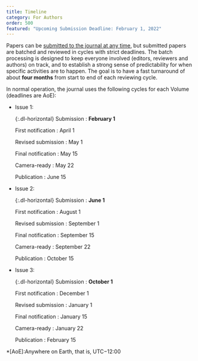 ```yaml
---
title: Timeline
category: For Authors
order: 500
featured: "Upcoming Submission Deadline: February 1, 2022"
---
```

Papers can be [submitted to the journal at any time](/submission/), but submitted papers are batched and reviewed in cycles with strict deadlines. The batch processing is designed to keep everyone involved (editors, reviewers and authors) on track, and to establish a strong sense of predictability for when specific activities are to happen. The goal is to have a fast turnaround of about **four months** from start to end of each reviewing cycle.

In normal operation, the journal uses the following cycles for each Volume (deadlines are AoE):

* Issue 1:

  {:.dl-horizontal}
  Submission
  : **February 1**

  First notification
  : April 1

  Revised submission
  : May 1

  Final notification
  : May 15

  Camera-ready
  : May 22

  Publication
  : June 15

* Issue 2:

  {:.dl-horizontal}
  Submission
  : **June 1**

  First notification
  : August 1

  Revised submission
  : September 1

  Final notification
  : September 15

  Camera-ready
  : September 22

  Publication
  : October 15

* Issue 3:

  {:.dl-horizontal}
  Submission
  : **October 1**

  First notification
  : December 1

  Revised submission
  : January 1

  Final notification
  : January 15

  Camera-ready
  : January 22

  Publication
  : February 15

*[AoE]:Anywhere on Earth, that is, UTC−12:00
